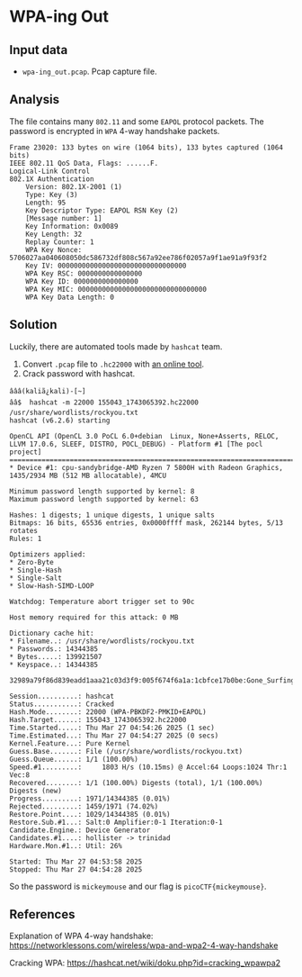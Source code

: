 # WPA-ing Out

## Input data

* `wpa-ing_out.pcap`. Pcap capture file.

## Analysis

The file contains many `802.11` and some `EAPOL` protocol packets. The password is encrypted in `WPA` 4-way handshake packets.

```
Frame 23020: 133 bytes on wire (1064 bits), 133 bytes captured (1064 bits)
IEEE 802.11 QoS Data, Flags: ......F.
Logical-Link Control
802.1X Authentication
    Version: 802.1X-2001 (1)
    Type: Key (3)
    Length: 95
    Key Descriptor Type: EAPOL RSN Key (2)
    [Message number: 1]
    Key Information: 0x0089
    Key Length: 32
    Replay Counter: 1
    WPA Key Nonce: 5706027aa040608050dc586732df808c567a92ee786f02057a9f1ae91a9f93f2
    Key IV: 00000000000000000000000000000000
    WPA Key RSC: 0000000000000000
    WPA Key ID: 0000000000000000
    WPA Key MIC: 00000000000000000000000000000000
    WPA Key Data Length: 0
```

## Solution

Luckily, there are automated tools made by `hashcat` team.

1. Convert `.pcap` file to `.hc22000` with [an online tool](https://hashcat.net/cap2hashcat/).
2. Crack password with hashcat.

```
âââ(kaliã¿kali)-[~]
ââ$  hashcat -m 22000 155043_1743065392.hc22000 /usr/share/wordlists/rockyou.txt
hashcat (v6.2.6) starting

OpenCL API (OpenCL 3.0 PoCL 6.0+debian  Linux, None+Asserts, RELOC, LLVM 17.0.6, SLEEF, DISTRO, POCL_DEBUG) - Platform #1 [The pocl project]
============================================================================================================================================
* Device #1: cpu-sandybridge-AMD Ryzen 7 5800H with Radeon Graphics, 1435/2934 MB (512 MB allocatable), 4MCU

Minimum password length supported by kernel: 8
Maximum password length supported by kernel: 63

Hashes: 1 digests; 1 unique digests, 1 unique salts
Bitmaps: 16 bits, 65536 entries, 0x0000ffff mask, 262144 bytes, 5/13 rotates
Rules: 1

Optimizers applied:
* Zero-Byte
* Single-Hash
* Single-Salt
* Slow-Hash-SIMD-LOOP

Watchdog: Temperature abort trigger set to 90c

Host memory required for this attack: 0 MB

Dictionary cache hit:
* Filename..: /usr/share/wordlists/rockyou.txt
* Passwords.: 14344385
* Bytes.....: 139921507
* Keyspace..: 14344385

32989a79f86d839eadd1aaa21c03d3f9:005f674f6a1a:1cbfce17b0be:Gone_Surfing:mickeymouse
                                                          
Session..........: hashcat
Status...........: Cracked
Hash.Mode........: 22000 (WPA-PBKDF2-PMKID+EAPOL)
Hash.Target......: 155043_1743065392.hc22000
Time.Started.....: Thu Mar 27 04:54:26 2025 (1 sec)
Time.Estimated...: Thu Mar 27 04:54:27 2025 (0 secs)
Kernel.Feature...: Pure Kernel
Guess.Base.......: File (/usr/share/wordlists/rockyou.txt)
Guess.Queue......: 1/1 (100.00%)
Speed.#1.........:     1803 H/s (10.15ms) @ Accel:64 Loops:1024 Thr:1 Vec:8
Recovered........: 1/1 (100.00%) Digests (total), 1/1 (100.00%) Digests (new)
Progress.........: 1971/14344385 (0.01%)
Rejected.........: 1459/1971 (74.02%)
Restore.Point....: 1029/14344385 (0.01%)
Restore.Sub.#1...: Salt:0 Amplifier:0-1 Iteration:0-1
Candidate.Engine.: Device Generator
Candidates.#1....: hollister -> trinidad
Hardware.Mon.#1..: Util: 26%

Started: Thu Mar 27 04:53:58 2025
Stopped: Thu Mar 27 04:54:28 2025
```

So the password is `mickeymouse` and our flag is `picoCTF{mickeymouse}`.

## References

Explanation of WPA 4-way handshake:
https://networklessons.com/wireless/wpa-and-wpa2-4-way-handshake

Cracking WPA:
https://hashcat.net/wiki/doku.php?id=cracking_wpawpa2
